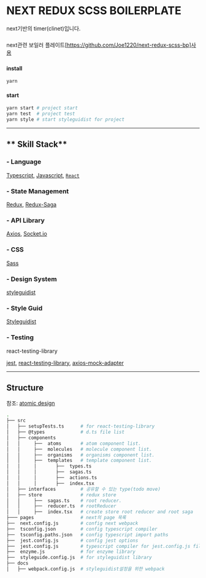 # NEXT REDUX SCSS BOILERPLATE

next기반의 timer(clinet)입니다.

###

next관련 보일러 플레이트[https://github.com/Joe1220/next-redux-scss-bp]사용

###

#### install

```bash
yarn
```

#### start

```bash
yarn start # project start
yarn test  # project test
yarn style # start styleguidist for project

```

---

## ** Skill Stack**

### - Language

[Typescript](https://www.typescriptlang.org/), [Javascript](https://www.javascript.com/),
[`React`](https://github.com/facebook/react)

### - State Management

[Redux](https://github.com/reduxjs/redux),
[Redux-Saga](https://github.com/redux-saga/redux-saga)

### - API Library

[Axios](https://github.com/axios/axios),
[Socket.io](https://socket.io/)

### - CSS

[Sass](https://github.com/sass/sass)

### - Design System

[styleguidist](https://github.com/styleguidist/react-styleguidist)

### - Style Guid

[Styleguidist](https://github.com/styleguidist/react-styleguidist)

### - Testing

react-testing-library

[jest](https://jestjs.io/docs/en/getting-started.html), [react-testing-library](https://github.com/testing-library/react-testing-library),
[axios-mock-adapter](https://www.npmjs.com/package/axios-mock-adapter)

---

## **Structure**

참조: [atomic design](https://bradfrost.com/blog/post/atomic-web-design/)

```bash
.
├── src
│   ├── setupTests.ts      # for react-testing-library
│   ├── @types             # d.ts file list
│   ├── components
│   │     ├──  atoms       # atom component list.
│   │     ├──  molecules   # molecule component list.
│   │     ├──  organisms   # organisms component list.
│   │     ├──  templates   # template component list.
│   │     │       ├──  types.ts
│   │     │       ├──  sagas.ts
│   │     │       ├──  actions.ts
│   │     │       ├──  index.tsx
│   ├── interfaces         # 공유할 수 있는 type(todo move)
│   ├── store              # redux store
│   │     ├──  sagas.ts    # root reducer.
│   │     ├──  reducer.ts  # rootReducer
│   │     ├──  index.tsx   # create store root reducer and root saga
├─── pages                 # next의 page 목록
├──  next.config.js        # config next webpack
├──  tsconfig.json         # config typescript compiler
├──  tsconfig.paths.json   # config typescript import paths
├──  jest.config.js        # config jest options
├──  jest.config.js        # typescript compiler for jest.config.js file
├──  enzyme.js             # for enzyme library
├──  styleguide.config.js  # for styleguidist library
├── docs
│   ├── webpack.config.js  # styleguidist설정을 위한 webpack
```

